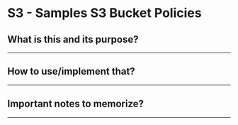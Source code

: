 # S3 - Samples S3 Bucket Policies

## What is this and its purpose?

---

## How to use/implement that?

---

## Important notes to memorize?

---
